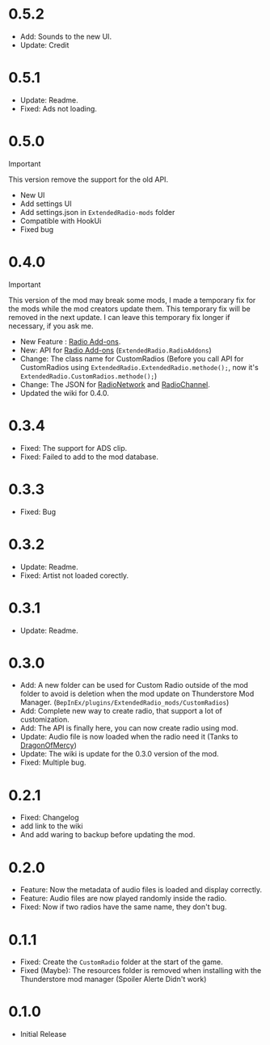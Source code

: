 # 0.5.2

- Add: Sounds to the new UI.
- Update: Credit

# 0.5.1

- Update: Readme.
- Fixed: Ads not loading.

# 0.5.0

> [!IMPORTANT]  
> This version remove the support for the old API.

- New UI
- Add settings UI
- Add settings.json in `ExtendedRadio-mods` folder
- Compatible with HookUi
- Fixed bug

# 0.4.0

> [!IMPORTANT]  
This version of the mod may break some mods, I made a temporary fix for the mods while the mod creators update them. This temporary fix will be removed in the next update. I can leave this temporary fix longer if necessary, if you ask me.

- New Feature : [Radio Add-ons](https://github.com/AlphaGaming7780/ExtendedRadio/wiki/RadioAddons).
- New: API for [Radio Add-ons](https://github.com/AlphaGaming7780/ExtendedRadio/wiki/RadioAddons) (`ExtendedRadio.RadioAddons`)
- Change: The class name for CustomRadios (Before you call API for CustomRadios using `ExtendedRadio.ExtendedRadio.methode();`, now it's `ExtendedRadio.CustomRadios.methode();`)
- Change: The JSON for [RadioNetwork](https://github.com/AlphaGaming7780/ExtendedRadio/wiki/Radio-Elements#radio-network) and [RadioChannel](https://github.com/AlphaGaming7780/ExtendedRadio/wiki/Radio-Elements#radio-channel).
- Updated the wiki for 0.4.0.

# 0.3.4
- Fixed: The support for ADS clip.
- Fixed: Failed to add to the mod database.

# 0.3.3
- Fixed: Bug

# 0.3.2
- Update: Readme.
- Fixed: Artist not loaded corectly.

# 0.3.1
- Update: Readme.

# 0.3.0
- Add: A new folder can be used for Custom Radio outside of the mod folder to avoid is deletion when the mod update on Thunderstore Mod Manager. (`BepInEx/plugins/ExtendedRadio_mods/CustomRadios`)
- Add: Complete new way to create radio, that support a lot of customization.
- Add: The API is finally here, you can now create radio using mod.
- Update: Audio file is now loaded when the radio need it (Tanks to [DragonOfMercy](https://github.com/dragonofmercy))
- Update: The wiki is update for the 0.3.0 version of the mod.
- Fixed: Multiple bug.

# 0.2.1
- Fixed: Changelog
- add link to the wiki
- And add waring to backup before updating the mod.

# 0.2.0
- Feature: Now the metadata of audio files is loaded and display correctly.
- Feature: Audio files are now played randomly inside the radio.
- Fixed: Now if two radios have the same name, they don't bug.

# 0.1.1
- Fixed: Create the `CustomRadio` folder at the start of the game.
- Fixed (Maybe): The resources folder is removed when installing with the Thunderstore mod manager (Spoiler Alerte Didn't work)

# 0.1.0
- Initial Release